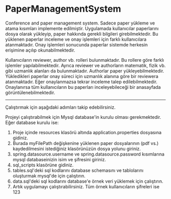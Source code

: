 # PaperManagementSystem
Conference and paper management system. Sadece paper yükleme ve atama kısımları implemente edilmiştir.
Uygulamada kullanıcılar paperlarını dosya olarak yükleyip, paper hakkında gerekli bilgileri girebilmektedir.
Bu yüklenen paperlar inceleme ve onay işlemleri için farklı kullanıcılara atanmaktadır.
Onay işlemleri sonucunda paperlar sistemde herkesin erişimine açılıp okunabilmektedir.

Kullanıcıların reviewer, author vb. rolleri bulunmaktadır. Bu rollere göre farklı işlemler yapılabilmektedir. 
Ayrıca reviewer ve authorların matematik, fizik vb. gibi uzmanlık alanları da bulunmaktadır.
Authorlar paper yükleyebilmektedir. Yükledikleri paperlar onay süreci için uzmanlık alanına göre bir reviewera atanmaktadır.
Eğer onaylanmazsa tekrar inceleme talep edilebilmektedir. Onaylanırsa tüm kullanıcıların bu paperları inceleyebileceği bir anasayfada görüntülenebilmektedir.


**************************************************************************
Çalıştırmak için aşağıdaki adımları takip edebilirsiniz.

Projeyi çalıştırabilmek için Mysql database'in kurulu olması gerekmektedir.
Eğer database kurulu ise:
1) Proje içinde resources klasörü altında application.properties dosyasına gidiniz.
2) Burada myFilePath değişkenine yüklenen paper dosyalarının (pdf vs.) kaydedilmesini istediğiniz klasörünüzün dosya yolunu giriniz.
3) spring.datasource.username ve spring.datasource.password kısımlarına mysql databaseinizin isim ve şifresini giriniz.
4) sql_scripts klasörüne gidiniz.
5) tables.sql'deki sql kodlarını database schemasını ve tablolarını oluşturmak mysql'de için çalıştırın.
6) data.sql'deki sql kodlarını database'e örnek veri yüklemek için çalıştırın.
7) Artık uygulamayı çalıştırabilirsiniz. Tüm örnek kullanıcıların şifreleri ise 123
